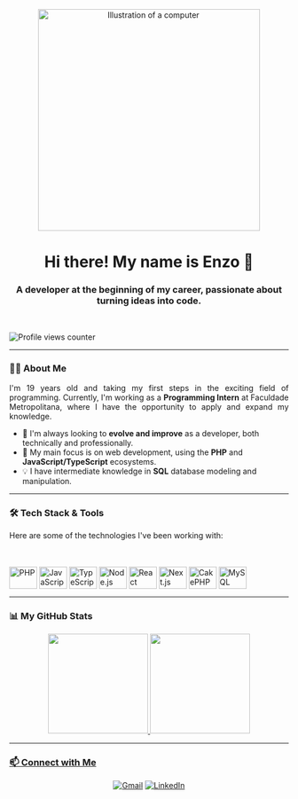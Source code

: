 <div align="center">
  <img src="https://raw.githubusercontent.com/MicaelliMedeiros/micaellimedeiros/master/image/computer-illustration.png" alt="Illustration of a computer" width="400"/>
</div>

<h1 align="center">Hi there! My name is Enzo 👋</h1>
<h3 align="center">A developer at the beginning of my career, passionate about turning ideas into code.</h3>

<br>

<p align="left"> <img src="https://komarev.com/ghpvc/?username=EnzoPrado88&label=Profile%20views&color=0e75b6&style=flat" alt="Profile views counter" /> </p>

---

### 👨‍💻 About Me

<p align="justify">
  I'm 19 years old and taking my first steps in the exciting field of programming. Currently, I'm working as a <b>Programming Intern</b> at Faculdade Metropolitana, where I have the opportunity to apply and expand my knowledge.
</p>

- 🌱 I'm always looking to <b>evolve and improve</b> as a developer, both technically and professionally.
- 🚀 My main focus is on web development, using the <b>PHP</b> and <b>JavaScript/TypeScript</b> ecosystems.
- 💡 I have intermediate knowledge in <b>SQL</b> database modeling and manipulation.

---

### 🛠️ Tech Stack & Tools

Here are some of the technologies I've been working with:

<br>

<div style="display: inline_block"><br>
  <img align="center" alt="PHP" height="40" width="50" src="https://cdn.jsdelivr.net/gh/devicons/devicon/icons/php/php-original.svg">
  <img align="center" alt="JavaScript" height="40" width="50" src="https://cdn.jsdelivr.net/gh/devicons/devicon/icons/javascript/javascript-original.svg">
  <img align="center" alt="TypeScript" height="40" width="50" src="https://cdn.jsdelivr.net/gh/devicons/devicon/icons/typescript/typescript-original.svg">
  <img align="center" alt="Node.js" height="40" width="50" src="https://cdn.jsdelivr.net/gh/devicons/devicon/icons/nodejs/nodejs-original.svg">
  <img align="center" alt="React" height="40" width="50" src="https://cdn.jsdelivr.net/gh/devicons/devicon/icons/react/react-original.svg">
  <img align="center" alt="Next.js" height="40" width="50" src="https://cdn.jsdelivr.net/gh/devicons/devicon/icons/nextjs/nextjs-original.svg">
  <img align="center" alt="CakePHP" height="40" width="50" src="https://cdn.jsdelivr.net/gh/devicons/devicon/icons/cakephp/cakephp-original.svg">
  <img align="center" alt="MySQL" height="40" width="50" src="https://cdn.jsdelivr.net/gh/devicons/devicon/icons/mysql/mysql-original-wordmark.svg">
</div>

---

### 📊 My GitHub Stats

<div align="center">
  <a href="https://github.com/EnzoPrado88">
  <img height="180em" src="https://github-readme-stats.vercel.app/api?username=EnzoPrado88&show_icons=true&theme=tokyonight&include_all_commits=true&count_private=true"/>
  <img height="180em" src="https://github-readme-stats.vercel.app/api/top-langs/?username=EnzoPrado88&layout=compact&langs_count=7&theme=tokyonight"/>
</div>

---

### 📫 Connect with Me

<p align="center">
  <a href="mailto:enzop.ignacio@hotmail.com"><img src="https://img.shields.io/badge/Gmail-D14836?style=for-the-badge&logo=gmail&logoColor=white" alt="Gmail"/></a>
  <a href="www.linkedin.com/in/enzo-prado-ignacio-1527752b8" target="_blank"><img src="https://img.shields.io/badge/-LinkedIn-%230077B5?style=for-the-badge&logo=linkedin&logoColor=white" alt="LinkedIn"/></a>
</p>
